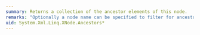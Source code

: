 ```yaml
---
summary: Returns a collection of the ancestor elements of this node.
remarks: "Optionally a node name can be specified to filter for ancestor elements with a specific name.  \n  \n The nodes in the returned collection are in reverse document order.  \n  \n This method uses deferred execution."
uid: System.Xml.Linq.XNode.Ancestors*
---
```

